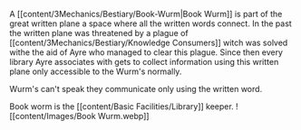 A [[content/3Mechanics/Bestiary/Book-Wurm\|Book Wurm]] is part of the great written plane a space where all the written words connect. In the past the written plane was threatened by a plague of [[content/3Mechanics/Bestiary/Knowledge Consumers]] witch was solved withe the aid of Ayre who managed to clear this plague. Since then every library Ayre associates with gets to collect information using this written plane only accessible to the Wurm's normally.

Wurm's can't speak they communicate only using the written word.

Book worm is the [[content/Basic Facilities/Library]] keeper.
![[content/Images/Book Wurm.webp]]
